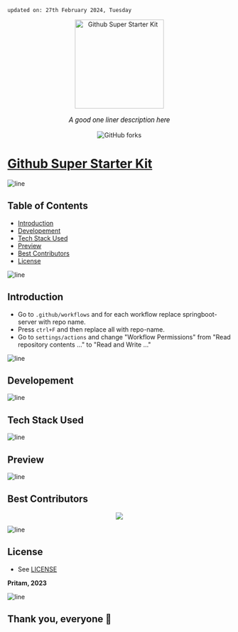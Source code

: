     updated on: 27th February 2024, Tuesday

<div align=center>
    <a href="https://github.com/warmachine028/springboot-server">
        <img width="200" src="https://encrypted-tbn0.gstatic.com/images?q=tbn:ANd9GcQNNMEw0gMcuUKOiT4V1EsyhDj9tv4St5BuRNfh7iV0BA&usqp=CAU&ec=48665699" alt="Github Super Starter Kit">
    </a>
    <p style="font-family: roboto, calibri; font-size:12pt; font-style:italic"> A good one liner description here </p>
    <a src="https://github.com/warmachine028/springboot-server/forks">
        <img alt="GitHub forks" src="https://img.shields.io/github/forks/warmachine028/springboot-server">
    </a>
</div>

# [Github Super Starter Kit](https://github.com/warmachine028/springboot-server)

![line]

## Table of Contents

- [Introduction](#introduction)
- [Developement](#developement)
- [Tech Stack Used](#tech-stack-used)
- [Preview](#preview)
- [Best Contributors](#best-contributors)
- [License](#license)

![line]

## Introduction

- Go to `.github/workflows` and for each workflow replace springboot-server with repo name.
- Press `ctrl+F` and then replace all with repo-name.
- Go to `settings/actions` and change "Workflow Permissions" from "Read repository contents ..." to "Read and Write ..."

![line]

## Developement

![line]

## Tech Stack Used


![line]

## Preview

![line]

## Best Contributors

<div align="center">
    <a  href="https://github.com/warmachine028/springboot-server/graphs/contributors">
        <img src="https://contrib.rocks/image?repo=warmachine028/springboot-server" />
    </a>
</div>

![line]

## License

- See [LICENSE]

**Pritam, 2023**

![line]

## Thank you, everyone 💚

[line]: https://user-images.githubusercontent.com/75939390/137615281-3a875960-92cc-407f-97fe-fd2319bdb252.png

[License]: https://github.com/warmachine028/springboot-server/blob/main/LICENSE
<!-- 27/02/24 -->
